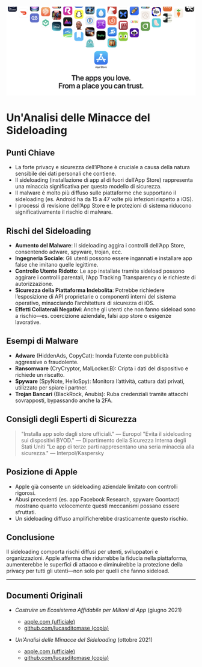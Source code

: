 ![Banner](../assets/banner.png)

# Un'Analisi delle Minacce del Sideloading

## Punti Chiave

- La forte privacy e sicurezza dell’iPhone è cruciale a causa della natura sensibile dei dati personali che contiene.
- Il sideloading (installazione di app al di fuori dell’App Store) rappresenta una minaccia significativa per questo modello di sicurezza.
- Il malware è molto più diffuso sulle piattaforme che supportano il sideloading (es. Android ha da 15 a 47 volte più infezioni rispetto a iOS).
- I processi di revisione dell’App Store e le protezioni di sistema riducono significativamente il rischio di malware.

## Rischi del Sideloading

- **Aumento del Malware**: Il sideloading aggira i controlli dell’App Store, consentendo adware, spyware, trojan, ecc.
- **Ingegneria Sociale**: Gli utenti possono essere ingannati e installare app false che imitano quelle legittime.
- **Controllo Utente Ridotto**: Le app installate tramite sideload possono aggirare i controlli parentali, l’App Tracking Transparency o le richieste di autorizzazione.
- **Sicurezza della Piattaforma Indebolita**: Potrebbe richiedere l’esposizione di API proprietarie o componenti interni del sistema operativo, minacciando l’architettura di sicurezza di iOS.
- **Effetti Collaterali Negativi**: Anche gli utenti che non fanno sideload sono a rischio—es. coercizione aziendale, falsi app store o esigenze lavorative.

## Esempi di Malware

- **Adware** (HiddenAds, CopyCat): Inonda l’utente con pubblicità aggressive o fraudolente.
- **Ransomware** (CryCryptor, MalLocker.B): Cripta i dati del dispositivo e richiede un riscatto.
- **Spyware** (SpyNote, HelloSpy): Monitora l’attività, cattura dati privati, utilizzato per spiare i partner.
- **Trojan Bancari** (BlackRock, Anubis): Ruba credenziali tramite attacchi sovrapposti, bypassando anche la 2FA.

## Consigli degli Esperti di Sicurezza

> "Installa app solo dagli store ufficiali." — Europol
> "Evita il sideloading sui dispositivi BYOD." — Dipartimento della Sicurezza Interna degli Stati Uniti
> "Le app di terze parti rappresentano una seria minaccia alla sicurezza." — Interpol/Kaspersky

## Posizione di Apple

- Apple già consente un sideloading aziendale limitato con controlli rigorosi.
- Abusi precedenti (es. app Facebook Research, spyware Goontact) mostrano quanto velocemente questi meccanismi possano essere sfruttati.
- Un sideloading diffuso amplificherebbe drasticamente questo rischio.

## Conclusione

Il sideloading comporta rischi diffusi per utenti, sviluppatori e organizzazioni. Apple afferma che ridurrebbe la fiducia nella piattaforma, aumenterebbe le superfici di attacco e diminuirebbe la protezione della privacy per tutti gli utenti—non solo per quelli che fanno sideload.

---

## Documenti Originali

- *Costruire un Ecosistema Affidabile per Milioni di App* (giugno 2021)
  -  [apple.com (ufficiale)](https://www.apple.com/privacy/docs/Building_a_Trusted_Ecosystem_for_Millions_of_Apps.pdf)
  -  [github.com/lucasditomase (copia)](https://github.com/lucasditomase/app-restrictions/blob/main/summary.pdf)

- *Un'Analisi delle Minacce del Sideloading* (ottobre 2021)
  -  [apple.com (ufficiale)](https://www.apple.com/privacy/docs/Building_a_Trusted_Ecosystem_for_Millions_of_Apps_A_Threat_Analysis_of_Sideloading.pdf)
  -  [github.com/lucasditomase (copia)](https://github.com/lucasditomase/app-restrictions/blob/main/threat-analysis.pdf)
